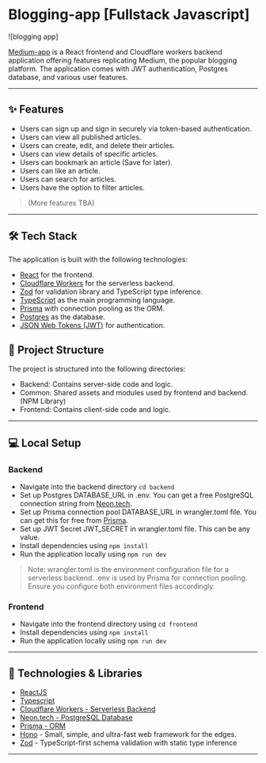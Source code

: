 # Blogging-app [Fullstack Javascript]

![blogging app]

[Medium-app](https://medium-plum-five.vercel.app/) is a React frontend and Cloudflare workers backend application offering features replicating Medium, the popular blogging platform. The application comes with JWT authentication, Postgres database, and various user features.

---

## ✨ Features

- Users can sign up and sign in securely via token-based authentication.
- Users can view all published articles.
- Users can create, edit, and delete their articles.
- Users can view details of specific articles.
- Users can bookmark an article (Save for later).
- Users can like an article.
- Users can search for articles.
- Users have the option to filter articles.

> (More features TBA)

---

## 🛠️ Tech Stack

The application is built with the following technologies:

- [React](https://reactjs.org/) for the frontend.
- [Cloudflare Workers](https://workers.cloudflare.com/) for the serverless backend.
- [Zod](https://zod.dev) for validation library and TypeScript type inference.
- [TypeScript](https://www.typescriptlang.org/) as the main programming language.
- [Prisma](https://www.prisma.io/) with connection pooling as the ORM.
- [Postgres](https://www.postgresql.org/) as the database.
- [JSON Web Tokens (JWT)](https://jwt.io/) for authentication.

## 📁 Project Structure

The project is structured into the following directories:

- Backend: Contains server-side code and logic.
- Common: Shared assets and modules used by frontend and backend. (NPM Library)
- Frontend: Contains client-side code and logic.

---

## 💻 Local Setup

### Backend

- Navigate into the backend directory `cd backend`
- Set up Postgres DATABASE_URL in .env. You can get a free PostgreSQL connection string from [Neon.tech](https://neon.tech/).
- Set up Prisma connection pool DATABASE_URL in wrangler.toml file. You can get this for free from [Prisma](https://www.prisma.io/data-platform/accelerate).
- Set up JWT Secret JWT_SECRET in wrangler.toml file. This can be any value.
- Install dependencies using `npm install`
- Run the application locally using `npm run dev`

> Note: wrangler.toml is the environment configuration file for a serverless backend. .env is used by Prisma for connection pooling. Ensure you configure both environment files accordingly.

### Frontend

- Navigate into the frontend directory using `cd frontend`
- Install dependencies using `npm install`
- Run the application locally using `npm run dev`

---

## 🔧 Technologies & Libraries

- [ReactJS](https://react.dev/)
- [Typescript](https://www.typescriptlang.org/)
- [Cloudflare Workers - Serverless Backend](https://www.cloudflare.com/)
- [Neon.tech - PostgreSQL Database](https://www.neon.tech/)
- [Prisma - ORM](https://www.prisma.io/)
- [Hono](https://hono.dev/) - Small, simple, and ultra-fast web framework for the edges.
- [Zod](https://zod.dev/) - TypeScript-first schema validation with static type inference

---

